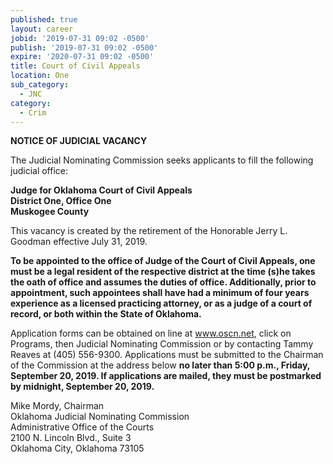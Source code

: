 ```yaml
---
published: true
layout: career
jobid: '2019-07-31 09:02 -0500'
publish: '2019-07-31 09:02 -0500'
expire: '2020-07-31 09:02 -0500'
title: Court of Civil Appeals
location: One
sub_category:
  - JNC
category:
  - Crim
---
```

**NOTICE OF JUDICIAL VACANCY**

The Judicial Nominating Commission seeks applicants to fill the following judicial office:

**Judge for Oklahoma Court of Civil Appeals  
District One, Office One   
Muskogee County**

This vacancy is created by the retirement of the Honorable Jerry L. Goodman effective July 31, 2019.

**To be appointed to the office of Judge of the Court of Civil Appeals, one must be a legal resident of the respective district at the time (s)he takes the oath of office and assumes the duties of office.  Additionally, prior to appointment, such appointees shall have had a minimum of four years experience as a licensed practicing attorney, or as a judge of a court of record, or both within the State of Oklahoma.**

Application forms can be obtained on line at www.oscn.net, click on Programs, then Judicial Nominating Commission or by contacting Tammy Reaves at (405) 556-9300. Applications must be submitted to the Chairman of the Commission at the address below **no later than 5:00 p.m., Friday, September 20, 2019.  If applications are mailed, they must be postmarked by midnight, September 20, 2019.**

Mike Mordy, Chairman  
Oklahoma Judicial Nominating Commission  
Administrative Office of the Courts  
2100 N. Lincoln Blvd., Suite 3  
Oklahoma City, Oklahoma 73105
